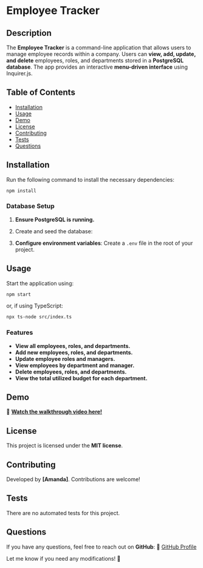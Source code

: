 # Employee Tracker

## Description
The **Employee Tracker** is a command-line application that allows users to manage employee records within a company. Users can **view, add, update, and delete** employees, roles, and departments stored in a **PostgreSQL database**. The app provides an interactive **menu-driven interface** using Inquirer.js.

## Table of Contents
- [Installation](#installation)
- [Usage](#usage)
- [Demo](#demo)
- [License](#license)
- [Contributing](#contributing)
- [Tests](#tests)
- [Questions](#questions)

## Installation
Run the following command to install the necessary dependencies:
```bash
npm install
```

### **Database Setup**
1. **Ensure PostgreSQL is running.**
2. Create and seed the database:

3. **Configure environment variables**:
   Create a `.env` file in the root of your project.

## Usage
Start the application using:
```bash
npm start
```
or, if using TypeScript:
```bash
npx ts-node src/index.ts
```

### **Features**
- **View all employees, roles, and departments.**
- **Add new employees, roles, and departments.**
- **Update employee roles and managers.**
- **View employees by department and manager.**
- **Delete employees, roles, and departments.**
- **View the total utilized budget for each department.**

## Demo
📌 **[Watch the walkthrough video here!](your_video_link_here)**

## License
This project is licensed under the **MIT license**.

## Contributing
Developed by **[Amanda]**. Contributions are welcome!

## Tests
There are no automated tests for this project.

## Questions
If you have any questions, feel free to reach out on **GitHub**:
🔗 [GitHub Profile](https://github.com/celestialchai)

Let me know if you need any modifications! 🚀